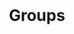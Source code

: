 ---
layout: frontend-template-documentation
sectionKey: Frontend templates
eleventyNavigation:
  parent: Finders
title: Groups
description: A directory of all the groups within the UK government
howItWorks:
    This finder lists all the groups within the UK government. End-users can use the search component to filter the returned results on the page.
examples:
  0:
    title: Groups
    link: https://www.gov.uk/government/groups
contentSchema:
  title: finder
  link: https://docs.publishing.service.gov.uk/content-schemas/finder.html
contentType:
  title: finder
  link: https://docs.publishing.service.gov.uk/document-types/finder.html
components:
  0:
    componentName: Layout super navigation header
    componentURL: https://components.publishing.service.gov.uk/component-guide/layout_super_navigation_header
    generated: auto
    input:
  1:
    componentName: Breadcrumbs
    componentURL: https://components.publishing.service.gov.uk/component-guide/breadcrumbs
    generated: auto
    input:
  2:
    componentName: "[Heading](https://components.publishing.service.gov.uk/component-guide/heading) displays the total groups"
    componentURL: 
    generated: auto
    input:
  3:
    componentName: Feedback
    componentURL: https://components.publishing.service.gov.uk/component-guide/feedback
    generated: auto
    input:
  4:
    componentName: Layout footer
    componentURL: https://components.publishing.service.gov.uk/component-guide/layout_footer
    generated: auto
    input:
  5:
    componentName: Page title
    componentURL: https://components.publishing.service.gov.uk/component-guide/title
    generated: auto
    input:
  6:
    componentName: Search
    componentURL: https://components.publishing.service.gov.uk/component-guide/search
    generated: auto
    input:
  7:
    componentName: Subscription links
    componentURL: https://components.publishing.service.gov.uk/component-guide/subscription_links
    generated: auto
    input:
  8:
    componentName: Document list
    componentURL: https://components.publishing.service.gov.uk/component-guide/document_list
    generated: auto
    input:
---